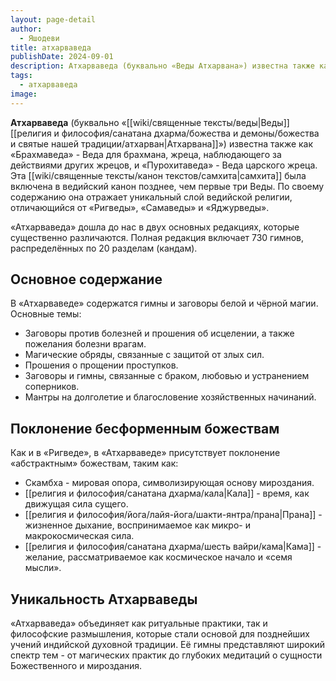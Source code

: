 ```yaml
---
layout: page-detail
author:
  - Яшодеви
title: атхарваведа
publishDate: 2024-09-01
description: Атхарваведа (буквально «Веды Атхарвана») известна также как «Брахмаведа» - Веда для брахмана, жреца, наблюдающего за действиями других жрецов, и «Пурохитаведа» - Веда царского жреца.
tags:
  - атхарваведа
image:
---
```

**Атхарваведа** (буквально «[[wiki/священные тексты/веды|Веды]] [[религия и философия/санатана дхарма/божества и демоны/божества и святые нашей традиции/атхарван|Атхарвана]]») известна также как «Брахмаведа» - Веда для брахмана, жреца, наблюдающего за действиями других жрецов, и «Пурохитаведа» - Веда царского жреца. Эта [[wiki/священные тексты/канон текстов/самхита|самхита]] была включена в ведийский канон позднее, чем первые три Веды. По своему содержанию она отражает уникальный слой ведийской религии, отличающийся от «Ригведы», «Самаведы» и «Яджурведы».

«Атхарваведа» дошла до нас в двух основных редакциях, которые существенно различаются. Полная редакция включает 730 гимнов, распределённых по 20 разделам (кандам).
## Основное содержание
В «Атхарваведе» содержатся гимны и заговоры белой и чёрной магии. Основные темы:

- Заговоры против болезней и прошения об исцелении, а также пожелания болезни врагам.
- Магические обряды, связанные с защитой от злых сил.
- Прошения о прощении проступков.
- Заговоры и гимны, связанные с браком, любовью и устранением соперников.
- Мантры на долголетие и благословение хозяйственных начинаний.
## Поклонение бесформенным божествам
Как и в «Ригведе», в «Атхарваведе» присутствует поклонение «абстрактным» божествам, таким как:

- Скамбха - мировая опора, символизирующая основу мироздания.
- [[религия и философия/санатана дхарма/кала|Кала]] - время, как движущая сила сущего.
- [[религия и философия/йога/лайя-йога/шакти-янтра/прана|Прана]] - жизненное дыхание, воспринимаемое как микро- и макрокосмическая сила.
- [[религия и философия/санатана дхарма/шесть вайри/кама|Кама]] - желание, рассматриваемое как космическое начало и «семя мысли».
## Уникальность Атхарваведы
«Атхарваведа» объединяет как ритуальные практики, так и философские размышления, которые стали основой для позднейших учений индийской духовной традиции. Её гимны представляют широкий спектр тем - от магических практик до глубоких медитаций о сущности Божественного и мироздания.

